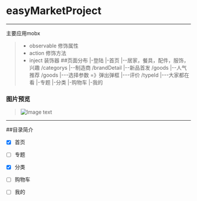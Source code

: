 # easyMarketProject

------

主要应用mobx

> * observable   修饰属性
> * action  修饰方法
> * inject  装饰器
##页面分布
|-登陆
|-首页
|--居家，餐具，配件，服饰，兴趣   /categorys
|--制造商  /brandDetail
|--新品首发  /goods
|--人气推荐  /goods
|---选择参数 =》弹出弹框
|---评价  /typeId
|---大家都在看
|-专题
|-分类
|-购物车
|-我的
### 图片预览

> ![Image text](https://github.com/jasonandjay/easyMarketApp/blob/master/imgs/home.png)

------

##目录简介

- [x] 首页
- [ ] 专题
- [x] 分类
- [ ] 购物车
- [ ] 我的

